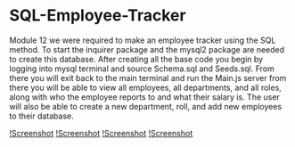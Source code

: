# SQL-Employee-Tracker

Module 12 we were required to make an employee tracker using the SQL method. To start the inquirer package and the mysql2 package are needed to create this database. After creating all the base code you begin by logging into mysql terminal and source Schema.sql and Seeds.sql. From there you will exit back to the main terminal and run the Main.js server from there you will be able to view all employees, all departments, and all roles, along with who the employee reports to and what their salary is. The user will also be able to create a new department, roll, and add new employees to their database.

[!Screenshot](./Assets/Screenshot%202023-05-15%20220732.png)
[!Screenshot](./Assets/Screenshot%202023-05-15%20220750.png)
[!Screenshot](./Assets/Screenshot%202023-05-15%20220808.png)
[!Screenshot](./Assets/SQL%20Assignment.gif)
